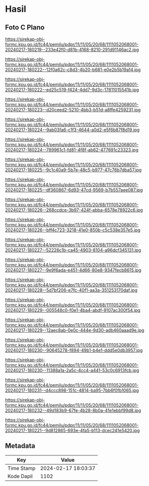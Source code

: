 # Hasil

## Foto C Plano

https://sirekap-obj-formc.kpu.go.id/fc44/pemilu/pdpr/11/11/05/20/68/1111052068001-20240217-180219--233e42f0-d81b-4168-8210-291d91146ac2.jpg

https://sirekap-obj-formc.kpu.go.id/fc44/pemilu/pdpr/11/11/05/20/68/1111052068001-20240217-180222--12f0a62c-c8d3-4b20-b681-e0e2b5b19a14.jpg

https://sirekap-obj-formc.kpu.go.id/fc44/pemilu/pdpr/11/11/05/20/68/1111052068001-20240217-180222--ed25c519-f424-4dd7-9d3c-17811015541b.jpg

https://sirekap-obj-formc.kpu.go.id/fc44/pemilu/pdpr/11/11/05/20/68/1111052068001-20240217-180223--d20ceed2-5210-4bb3-b51d-a8ffe4259231.jpg

https://sirekap-obj-formc.kpu.go.id/fc44/pemilu/pdpr/11/11/05/20/68/1111052068001-20240217-180224--9ab03fa6-c1f3-4644-a0d2-e5f6b87f8d19.jpg

https://sirekap-obj-formc.kpu.go.id/fc44/pemilu/pdpr/11/11/05/20/68/1111052068001-20240217-180224--789961c1-fd81-4f8f-ab62-477691c23323.jpg

https://sirekap-obj-formc.kpu.go.id/fc44/pemilu/pdpr/11/11/05/20/68/1111052068001-20240217-180225--9c1c40a9-5b7e-48c5-b977-47c76b7dba57.jpg

https://sirekap-obj-formc.kpu.go.id/fc44/pemilu/pdpr/11/11/05/20/68/1111052068001-20240217-180225--df360867-6d93-47cd-9569-b7b557aee087.jpg

https://sirekap-obj-formc.kpu.go.id/fc44/pemilu/pdpr/11/11/05/20/68/1111052068001-20240217-180226--268ccdce-3b97-424f-abba-6578e78922c6.jpg

https://sirekap-obj-formc.kpu.go.id/fc44/pemilu/pdpr/11/11/05/20/68/1111052068001-20240217-180226--bff4c723-3218-41e0-850b-c5c538e357e5.jpg

https://sirekap-obj-formc.kpu.go.id/fc44/pemilu/pdpr/11/11/05/20/68/1111052068001-20240217-180227--52226c1b-ca45-4903-8104-a96dcf345131.jpg

https://sirekap-obj-formc.kpu.go.id/fc44/pemilu/pdpr/11/11/05/20/68/1111052068001-20240217-180227--9e9f6ada-e451-4d66-80e8-9347fecb8615.jpg

https://sirekap-obj-formc.kpu.go.id/fc44/pemilu/pdpr/11/11/05/20/68/1111052068001-20240217-180228--5d7bf206-e7fc-40f1-aa3a-351253170daf.jpg

https://sirekap-obj-formc.kpu.go.id/fc44/pemilu/pdpr/11/11/05/20/68/1111052068001-20240217-180229--005548c0-f0e1-4ba4-abdf-9107ac300f54.jpg

https://sirekap-obj-formc.kpu.go.id/fc44/pemilu/pdpr/11/11/05/20/68/1111052068001-20240217-180229--12aec8ab-0e0c-444e-9d30-adb460aaad9e.jpg

https://sirekap-obj-formc.kpu.go.id/fc44/pemilu/pdpr/11/11/05/20/68/1111052068001-20240217-180230--90645278-f894-49b1-b4e1-ddd5e0db3957.jpg

https://sirekap-obj-formc.kpu.go.id/fc44/pemilu/pdpr/11/11/05/20/68/1111052068001-20240217-180230--11388a1a-2a5c-4cc4-a441-53c0c6913fcb.jpg

https://sirekap-obj-formc.kpu.go.id/fc44/pemilu/pdpr/11/11/05/20/68/1111052068001-20240217-180231--d4ccc898-151c-4814-ba95-7bb6f0fb1065.jpg

https://sirekap-obj-formc.kpu.go.id/fc44/pemilu/pdpr/11/11/05/20/68/1111052068001-20240217-180232--49d183b9-67fe-4b28-8b0a-41e1ebbf99d8.jpg

https://sirekap-obj-formc.kpu.go.id/fc44/pemilu/pdpr/11/11/05/20/68/1111052068001-20240217-180221--9d812865-693e-4fa5-b113-dcec241e5420.jpg


## Metadata

| Key        | Value               |
| ---------- | ------------------- |
| Time Stamp | 2024-02-17 18:03:37 |
| Kode Dapil | 1102                |



